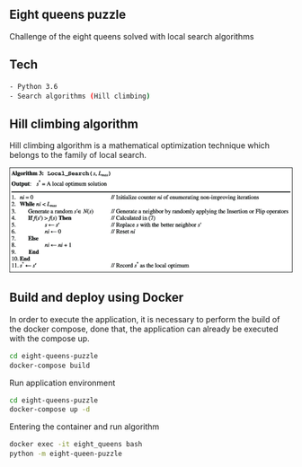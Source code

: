 ## Eight queens puzzle

Challenge of the eight queens solved with local search algorithms

## Tech
```sh
- Python 3.6
- Search algorithms (Hill climbing)
```

## Hill climbing algorithm

Hill climbing algorithm is a mathematical optimization technique which belongs to the family of local search.

![Architecture](https://raw.githubusercontent.com/macio-matheus/eight-queens-puzzle/master/imgs/hill_climb.png)


## Build and deploy using Docker

In order to execute the application, it is necessary to perform the build of the docker compose, done that, the application can already be executed with the compose up.

```sh
cd eight-queens-puzzle
docker-compose build
```

Run application environment

```sh
cd eight-queens-puzzle
docker-compose up -d
```

Entering the container and run algorithm

```sh
docker exec -it eight_queens bash
python -m eight-queen-puzzle
```